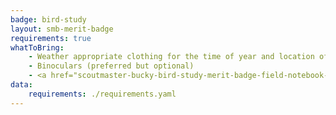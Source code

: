 ```yaml
---
badge: bird-study
layout: smb-merit-badge
requirements: true
whatToBring:
    - Weather appropriate clothing for the time of year and location of the class for outdoor participation
    - Binoculars (preferred but optional)
    - <a href="scoutmaster-bucky-bird-study-merit-badge-field-notebook-booklet.pdf">Scoutmaster Bucky Bird Study Merit Badge Field Notebook</a> print out or a Notebook (preferably pocket sized or slightly larger - for taking of field notes and drawings)
data:
    requirements: ./requirements.yaml
---
```

